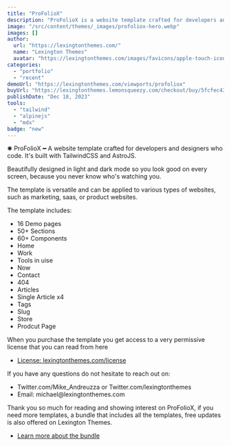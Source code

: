 ```yaml
---
title: "ProFolioX"
description: "ProFolioX is a website template crafted for developers and designers who code."
image: "/src/content/themes/_images/profoliox-hero.webp"
images: []
author:
  url: "https://lexingtonthemes.com/"
  name: "Lexington Themes"
  avatar: "https://lexingtonthemes.com/images/favicons/apple-touch-icon.png"
categories:
  - "portfolio"
  - "recent"
demoUrl: "https://lexingtonthemes.com/viewports/profoliox"
buyUrl: "https://lexingtonthemes.lemonsqueezy.com/checkout/buy/5fcfec43-356f-4f81-9a20-90d9539ed9b0"
publishDate: "Dec 18, 2023"
tools:
  - "tailwind"
  - "alpinejs"
  - "mdx"
badge: "new"
---
```


<p>
  ✺ ProFolioX ━ A website template crafted for developers and designers who code. It's built
  with TailwindCSS and AstroJS.
</p>
<p>
  Beautifully designed in light and dark mode so you look good on every screen, because you never
  know who's watching you.
</p>
<p>
  The template is versatile and can be applied to various types of websites, such as marketing,
  saas, or product websites.
</p>
<p>The template includes:</p>
<ul>
<li><span style="color: var(--tw-prose-bold);">16 Demo pages</span></li>
  <li><span style="color: var(--tw-prose-bold);">50+ Sections</span></li>
  <li><span style="color: var(--tw-prose-bold);">60+ Components</span></li>
  <li>Home</li>
  <li>Work</li>
  <li>Tools in uise</li>
  <li>Now</li>
  <li>Contact</li>
  <li>404</li>
  <li>Articles</li>
  <li>Single Article x4</li>
  <li>Tags</li>
  <li>Slug</li>
  <li>Store</li>
  <li>Prodcut Page</li>
</ul>

<p>
  When you purchase the template you get access to a very permissive license that you can read from
  here
</p>
<ul>
  <li><a href="https://lexingtonthemes.com/license/">License: lexingtonthemes.com/license</a></li>
</ul>
<p>If you have any questions do not hesitate to reach out on:</p>
<ul>
  <li>Twitter.com/Mike_Andreuzza or Twitter.com/lexingtonthemes</li>
  <li>Email: michael@lexingtonthemes.com</li>
</ul>
<p>
  Thank you so much for reading and showing interest on ProFolioX, if you need more templates, a
  bundle that includes all the templates, free updates is also offered on Lexington Themes.
</p>
<ul>
  <li><a href="https://lexingtonthemes.com/pricing/">Learn more about the bundle</a></li>
</ul>
